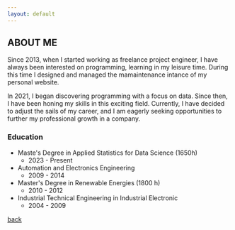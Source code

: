 ```yaml
---
layout: default
---
```


## ABOUT ME

Since 2013, when I started working as freelance project engineer, I have always been interested on programming, learning in my leisure time. During this time I designed and managed the mamaintenance intance of my personal website.

In 2021, I began discovering programming with a focus on data. Since then, I have been honing my skills in this 
exciting field. Currently, I have decided to adjust the sails of my career, and I am eagerly seeking opportunities to further my professional growth in a company.

<h3>Education</h3>

* Maste's Degree in Applied Statistics for Data Science (1650h)
  - 2023 - Present
* Automation and Electronics Engineering
  - 2009 - 2014
* Master's Degree in Renewable Energies (1800 h)
  - 2010 - 2012
* Industrial Technical Engineering in Industrial Electronic
  - 2004 - 2009

[back](./)
